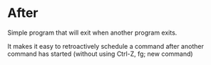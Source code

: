 After
=====

Simple program that will exit when another program exits.

It makes it easy to retroactively schedule a command after another command has started (without using Ctrl-Z, fg; new command)



